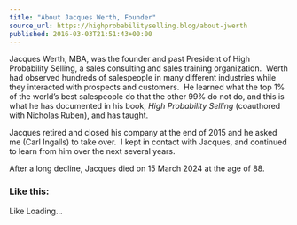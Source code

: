 ```yaml
---
title: "About Jacques Werth, Founder"
source_url: https://highprobabilityselling.blog/about-jwerth
published: 2016-03-03T21:51:43+00:00
---
```

Jacques Werth, MBA, was the founder and past President of High Probability Selling, a sales consulting and sales training organization.  Werth had observed hundreds of salespeople in many different industries while they interacted with prospects and customers.  He learned what the top 1% of the world’s best salespeople do that the other 99% do not do, and this is what he has documented in his book, *High Probability Selling* (coauthored with Nicholas Ruben), and has taught.


Jacques retired and closed his company at the end of 2015 and he asked me (Carl Ingalls) to take over.  I kept in contact with Jacques, and continued to learn from him over the next several years.


After a long decline, Jacques died on 15 March 2024 at the age of 88\.


### Like this:

Like Loading...
